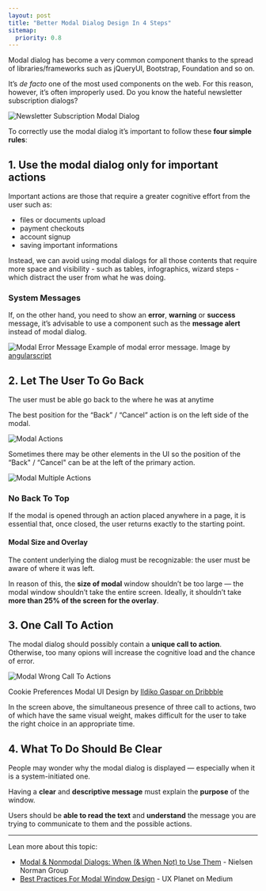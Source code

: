 ```yaml
---
layout: post
title: "Better Modal Dialog Design In 4 Steps"
sitemap:
  priority: 0.8
---
```

 
Modal dialog has become a very common component thanks to the spread of libraries/frameworks such as jQueryUI, Bootstrap, Foundation and so on.

It’s *de facto* one of the most used components on the web. For this reason, however, it’s often improperly used. Do you know the hateful newsletter subscription dialogs? 

![Newsletter Subscription Modal Dialog](/img/posts/modal-dialog/newsletter-modal.jpg)

To correctly use the modal dialog it’s important to follow these **four simple rules**:

## 1. Use the modal dialog only for important actions
Important actions are those that require a greater cognitive effort from the user such as:

- files or documents upload
- payment checkouts
- account signup
- saving important informations

Instead, we can avoid using modal dialogs for all those contents that require more space and visibility - such as tables, infographics, wizard steps - which distract the user from what he was doing.

### System Messages
If, on the other hand, you need to show an **error**, **warning** or **success** message, it’s advisable to use a component such as the **message alert** instead of modal dialog.

![Modal Error Message](/img/posts/modal-dialog/modal-error-message.jpg)
<span class="caption"> Example of modal error message. Image by [angularscript](https://angularscript.com/application-modals-dialogs-angularjs-bootstrap/) </span>

## 2. Let The User To Go Back
The user must be able go back to the where he was at anytime

The best position for the “Back” / “Cancel” action is on the left side of the modal.

![Modal Actions](/img/posts/modal-dialog/modal-actions.jpg)

Sometimes there may be other elements in the UI so the position of the “Back" / “Cancel" can be at the left of the primary action.

![Modal Multiple Actions](/img/posts/modal-dialog/modal-multiple-actions.jpg)

### No Back To Top
If the modal is opened through an action placed anywhere in a page, it is essential that, once closed, the user returns exactly to the starting point.

#### Modal Size and Overlay
The content underlying the dialog must be recognizable: the user must be aware of where it was left.

In reason of this, the **size of modal** window shouldn’t be too large — the modal window shouldn’t take the entire screen. Ideally, it shouldn’t take **more than 25% of the screen for the overlay**.

## 3. One Call To Action
The modal dialog should possibly contain a **unique call to action**. Otherwise, too many opions will increase the cognitive load and the chance of error.

![Modal Wrong Call To Actions](/img/posts/modal-dialog/modal-call-to-actions.jpg)

<span class="caption">Cookie Preferences Modal UI Design by [Ildiko Gaspar on Dribbble](https://dribbble.com/shots/15171805-Cookie-Preferences-Modal-UI-Design)</span>

In the screen above, the simultaneous presence of three call to actions, two of which have the same visual weight, makes difficult for the user to take the right choice in an appropriate time.

## 4. What To Do Should Be Clear
People may wonder why the modal dialog is displayed — especially when it is a system-initiated one.

Having a **clear** and **descriptive message** must explain the **purpose** of the window.

Users should be **able to read the text** and **understand** the message you are trying to communicate to them and the possible actions.

---

Lean more about this topic:

- [Modal & Nonmodal Dialogs: When (& When Not) to Use Them](https://www.nngroup.com/articles/modal-nonmodal-dialog/) - Nielsen Norman Group
- [Best Practices For Modal Window Design](https://uxplanet.org/best-practices-for-modal-window-design-627f7aba57f1) - UX Planet on Medium
